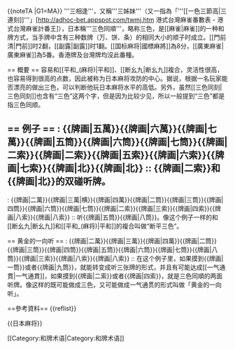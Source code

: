{{noteTA
|G1=MA}}
'''三相逢'''，又稱'''三姊妹'''（又一指為「'''[[一色三節高|三連刻]]'''」<ref name="link_of_other_shalin">[http://adhoc-bet.appspot.com/twmj.htm 港式台灣麻雀番數表 - 港式台灣麻雀計番王]</ref>），日本稱'''三色同順'''，略称三色，是[[麻雀|麻雀]]的一种和牌方式，当手牌中含有三种数牌（万、饼、条）的相同大小的顺子时成立。[[門前清|門前]]时2翻，[[副露|副露]]时1翻。[[国标麻将|國標麻將]]為8分，[[廣東麻雀|廣東麻雀]]為5番。香港牌及台灣牌均沒此番種。

== 概要 ==
容易和[[平和_(麻将)|平和]]、[[断幺九|断幺九]]複合，灵活性很高，也容易得到很高的点数，因此被称为日本麻将攻防的中心。据说，根据一名玩家能否漂亮的做出三色，可以判断他玩日本麻将水平的高低。另外，虽然[[三色同刻|三色同刻]]也含有“三色”这两个字，但是因为比较少见，所以一般提到“三色”都是指三色同顺。

== 例子 ==
: {{牌画|五萬}}{{牌画|六萬}}{{牌画|七萬}}{{牌画|五筒}}{{牌画|六筒}}{{牌画|七筒}}{{牌画|二索}}{{牌画|二索}}{{牌画|五索}}{{牌画|六索}}{{牌画|七索}}{{牌画|北}}{{牌画|北}}
:: {{牌画|二索}}和{{牌画|北}}的双碰听牌。
----
: {{牌画|二萬}}{{牌画|三萬|横}}{{牌画|四萬}}{{牌画|二筒}}{{牌画|三筒}}{{牌画|四筒}}{{牌画|六筒}}{{牌画|七筒}}{{牌画|二索}}{{牌画|三索}}{{牌画|四索}}{{牌画|八索}}{{牌画|八索}}
:: 听{{牌画|五筒}}{{牌画|八筒}}。像这个例子一样的和[[断幺九|断幺九]]和[[平和_(麻将)|平和]]的複合叫做“断平三色”。

== 黄金的一向听 ==
: {{牌画|二萬}}{{牌画|三萬}}{{牌画|四萬}}{{牌画|二筒}}{{牌画|三筒}}{{牌画|四筒}}{{牌画|五筒}}{{牌画|六筒}}{{牌画|七筒}}{{牌画|八筒}}{{牌画|三索}}{{牌画|八索}}{{牌画|八索}}
:: 在这个例子里，如果摸到{{牌画|一筒}}或者{{牌画|九筒}}，就能转变成听三张牌的形式，并且有可能达成[[一气通貫|一气通貫]]，如果摸到{{牌画|二索}}或者{{牌画|四索}}，就是三色同順的两面听牌。像这样的既可能做成三色，又可能做成一气通贯的形式叫做「黄金的一向听」。

==參考資料==
{{reflist}}

{{日本麻将}}

[[Category:和牌术语|Category:和牌术语]]